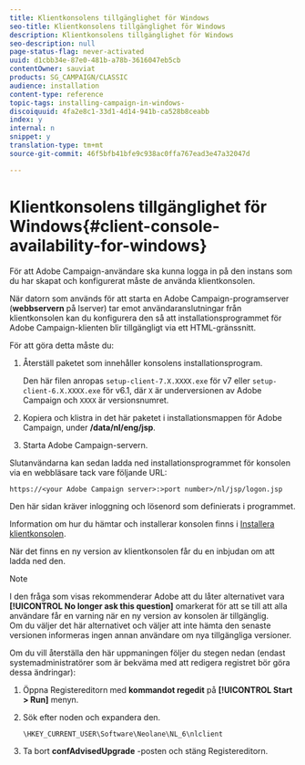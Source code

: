 ```yaml
---
title: Klientkonsolens tillgänglighet för Windows
seo-title: Klientkonsolens tillgänglighet för Windows
description: Klientkonsolens tillgänglighet för Windows
seo-description: null
page-status-flag: never-activated
uuid: d1cbb34e-87e0-481b-a78b-3616047eb5cb
contentOwner: sauviat
products: SG_CAMPAIGN/CLASSIC
audience: installation
content-type: reference
topic-tags: installing-campaign-in-windows-
discoiquuid: 4fa2e8c1-33d1-4d14-941b-ca528b8ceabb
index: y
internal: n
snippet: y
translation-type: tm+mt
source-git-commit: 46f5bfb41bfe9c938ac0ffa767ead3e47a32047d

---
```



# Klientkonsolens tillgänglighet för Windows{#client-console-availability-for-windows}

För att Adobe Campaign-användare ska kunna logga in på den instans som du har skapat och konfigurerat måste de använda klientkonsolen.

När datorn som används för att starta en Adobe Campaign-programserver (**webbservern** på lserver) tar emot användaranslutningar från klientkonsolen kan du konfigurera den så att installationsprogrammet för Adobe Campaign-klienten blir tillgängligt via ett HTML-gränssnitt.

För att göra detta måste du:

1. Återställ paketet som innehåller konsolens installationsprogram.

   Den här filen anropas `setup-client-7.X.XXXX.exe` för v7 eller `setup-client-6.X.XXXX.exe` för v6.1, där `X` är underversionen av Adobe Campaign och `XXXX` är versionsnumret.

1. Kopiera och klistra in det här paketet i installationsmappen för Adobe Campaign, under **/data/nl/eng/jsp**.
1. Starta Adobe Campaign-servern.

Slutanvändarna kan sedan ladda ned installationsprogrammet för konsolen via en webbläsare tack vare följande URL:

```
https://<your Adobe Campaign server>:>port number>/nl/jsp/logon.jsp
```

Den här sidan kräver inloggning och lösenord som definierats i programmet.

Information om hur du hämtar och installerar konsolen finns i [Installera klientkonsolen](../../installation/using/installing-the-client-console.md).

När det finns en ny version av klientkonsolen får du en inbjudan om att ladda ned den.

>[!NOTE]
>
>I den fråga som visas rekommenderar Adobe att du låter alternativet vara **[!UICONTROL No longer ask this question]** omarkerat för att se till att alla användare får en varning när en ny version av konsolen är tillgänglig.\
>Om du väljer det här alternativet och väljer att inte hämta den senaste versionen informeras ingen annan användare om nya tillgängliga versioner.

Om du vill återställa den här uppmaningen följer du stegen nedan (endast systemadministratörer som är bekväma med att redigera registret bör göra dessa ändringar):

1. Öppna Registereditorn med **kommandot regedit** på **[!UICONTROL Start > Run]** menyn.
1. Sök efter noden och expandera den.

   ```
   \HKEY_CURRENT_USER\Software\Neolane\NL_6\nlclient
   ```

1. Ta bort **confAdvisedUpgrade** -posten och stäng Registereditorn.

